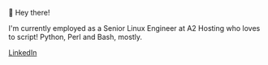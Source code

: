 👋 Hey there!

I'm currently employed as a Senior Linux Engineer at A2 Hosting who loves to script! Python, Perl and Bash, mostly. 

[LinkedIn](https://www.linkedin.com/in/calebmauldin/)

<!---
Caleb-Mauldin/Caleb-Mauldin is a ✨ special ✨ repository because its `README.md` (this file) appears on your GitHub profile.
You can click the Preview link to take a look at your changes.
--->
